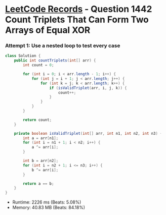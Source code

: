 # [LeetCode Records](../../README.md) - Question 1442 Count Triplets That Can Form Two Arrays of Equal XOR

### Attempt 1: Use a nested loop to test every case
```java
class Solution {
    public int countTriplets(int[] arr) {
        int count = 0;

        for (int i = 0; i < arr.length - 1; i++) {
            for (int j = i + 1; j < arr.length; j++) {
                for (int k = j; k < arr.length; k++) {
                    if (isValidTriplet(arr, i, j, k)) {
                        count++;
                    }
                }
            }
        }

        return count;
    }

    private boolean isValidTriplet(int[] arr, int n1, int n2, int n3) {
        int a = arr[n1];
        for (int i = n1 + 1; i < n2; i++) {
            a ^= arr[i];
        }

        int b = arr[n2];
        for (int i = n2 + 1; i <= n3; i++) {
            b ^= arr[i];
        }

        return a == b;
    }
}
```
- Runtime: 2226 ms (Beats: 5.08%)
- Memory: 40.83 MB (Beats: 84.18%)

<br>
